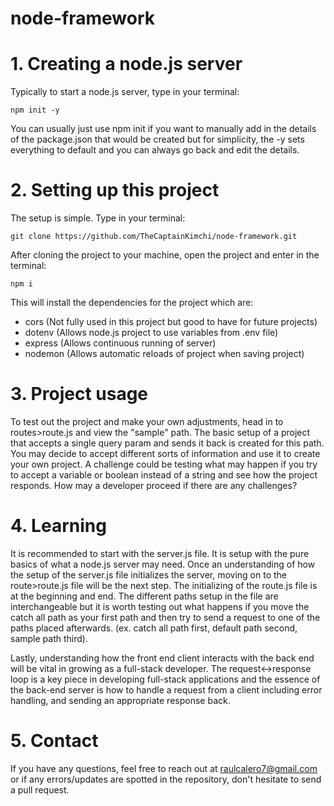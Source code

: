 # node-framework

# 1. Creating a node.js server

Typically to start a node.js server, type in your terminal:

``
    npm init -y
``

You can usually just use npm init if you want to manually add in the details of the package.json that would be created but for simplicity, the -y sets everything to default and you can always go back and edit the details.

# 2. Setting up this project

The setup is simple. Type in your terminal:

``
    git clone https://github.com/TheCaptainKimchi/node-framework.git
``

After cloning the project to your machine, open the project and enter in the terminal:

``
    npm i
``

This will install the dependencies for the project which are:

- cors (Not fully used in this project but good to have for future projects)
- dotenv (Allows node.js project to use variables from .env file)
- express (Allows continuous running of server)
- nodemon (Allows automatic reloads of project when saving project)

# 3. Project usage

To test out the project and make your own adjustments, head in to routes>route.js and view the "sample" path. The basic setup of a project that accepts a single query param and sends it back is created for this path. You may decide to accept different sorts of information and use it to create your own project. A challenge could be testing what may happen if you try to accept a variable or boolean instead of a string and see how the project responds. How may a developer proceed if there are any challenges?

# 4. Learning

It is recommended to start with the server.js file. It is setup with the pure basics of what a node.js server may need. Once an understanding of how the setup of the server.js file initializes the server, moving on to the route>route.js file will be the next step. The initializing of the route.js file is at the beginning and end. The different paths setup in the file are interchangeable but it is worth testing out what happens if you move the catch all path as your first path and then try to send a request to one of the paths placed afterwards. (ex. catch all path first, default path second, sample path third). 

Lastly, understanding how the front end client interacts with the back end will be vital in growing as a full-stack developer. The request<->response loop is a key piece in developing full-stack applications and the essence of the back-end server is how to handle a request from a client including error handling, and sending an appropriate response back. 

# 5. Contact

If you have any questions, feel free to reach out at raulcalero7@gmail.com or if any errors/updates are spotted in the repository, don't hesitate to send a pull request.
